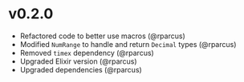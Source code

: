 # v0.2.0

- Refactored code to better use macros (@rparcus)
- Modified `NumRange` to handle and return `Decimal` types (@rparcus)
- Removed `timex` dependency (@rparcus)
- Upgraded Elixir version (@rparcus)
- Upgraded dependencies (@rparcus)
